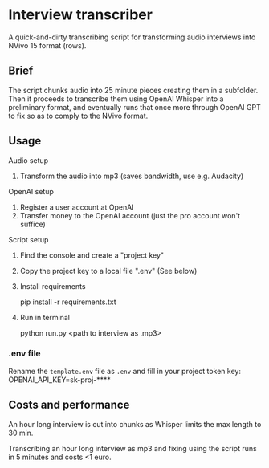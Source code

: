 # Interview transcriber

A quick-and-dirty transcribing script for transforming audio interviews into NVivo 15 format (rows).

## Brief

The script chunks audio into 25 minute pieces creating them in a subfolder. Then it proceeds to transcribe them 
using OpenAI Whisper into a preliminary format, and eventually runs that once more through OpenAI GPT to fix so as 
to comply to the NVivo format.

## Usage 

Audio setup
1. Transform the audio into mp3 (saves bandwidth, use e.g. Audacity)

OpenAI setup
1. Register a user account at OpenAI 
2. Transfer money to the OpenAI account (just the pro account won't suffice)

Script setup
1. Find the console and create a "project key"
2. Copy the project key to a local file ".env" (See below)
3. Install requirements
    
    pip install -r requirements.txt

4. Run in terminal

    python run.py <path to interview as .mp3>

### .env file

Rename the `template.env` file as `.env` and fill in your project token key:
OPENAI_API_KEY=sk-proj-****

## Costs and performance

An hour long interview is cut into chunks as Whisper limits the max length to 30 min.

Transcribing an hour long interview as mp3 and fixing using the script runs in 5 minutes and costs <1 euro.